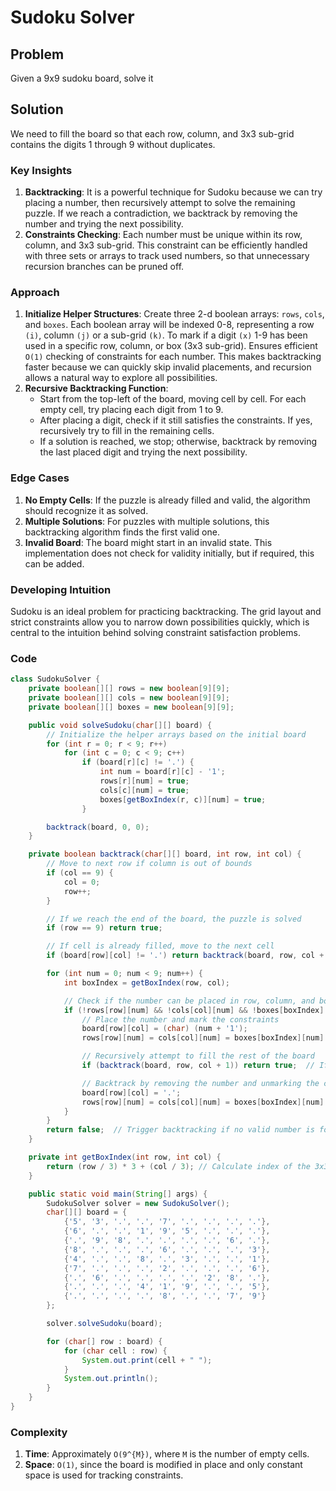 # Sudoku Solver
## Problem
Given a 9x9 sudoku board, solve it

## Solution
We need to fill the board so that each row, column, and 3x3 sub-grid contains the digits 1 through 9 without duplicates.

### Key Insights
1. **Backtracking**: It is a powerful technique for Sudoku because we can try placing a number, then recursively attempt to solve the remaining puzzle. If we reach a contradiction, we backtrack by removing the number and trying the next possibility.
2. **Constraints Checking**: Each number must be unique within its row, column, and 3x3 sub-grid. This constraint can be efficiently handled with three sets or arrays to track used numbers, so that unnecessary recursion branches can be pruned off.

### Approach
1. **Initialize Helper Structures**: Create three 2-d boolean arrays: `rows`, `cols`, and `boxes`. Each boolean array will be indexed 0-8, representing a row `(i)`, column `(j)` or a sub-grid `(k)`. To mark if a digit `(x)` 1-9 has been used in a specific row, column, or box (3x3 sub-grid). Ensures efficient `O(1)` checking of constraints for each number. This makes backtracking faster because we can quickly skip invalid placements, and recursion allows a natural way to explore all possibilities.
2. **Recursive Backtracking Function**:
    - Start from the top-left of the board, moving cell by cell. For each empty cell, try placing each digit from 1 to 9.
    - After placing a digit, check if it still satisfies the constraints. If yes, recursively try to fill in the remaining cells.
    - If a solution is reached, we stop; otherwise, backtrack by removing the last placed digit and trying the next possibility.

### Edge Cases
1. **No Empty Cells**: If the puzzle is already filled and valid, the algorithm should recognize it as solved.
2. **Multiple Solutions**: For puzzles with multiple solutions, this backtracking algorithm finds the first valid one.
3. **Invalid Board**: The board might start in an invalid state. This implementation does not check for validity initially, but if required, this can be added.

### Developing Intuition
Sudoku is an ideal problem for practicing backtracking. The grid layout and strict constraints allow you to narrow down possibilities quickly, which is central to the intuition behind solving constraint satisfaction problems.

### Code
```java
class SudokuSolver {
    private boolean[][] rows = new boolean[9][9];
    private boolean[][] cols = new boolean[9][9];
    private boolean[][] boxes = new boolean[9][9];

    public void solveSudoku(char[][] board) {
        // Initialize the helper arrays based on the initial board
        for (int r = 0; r < 9; r++) 
            for (int c = 0; c < 9; c++) 
                if (board[r][c] != '.') {
                    int num = board[r][c] - '1';
                    rows[r][num] = true;
                    cols[c][num] = true;
                    boxes[getBoxIndex(r, c)][num] = true;
                }

        backtrack(board, 0, 0);
    }

    private boolean backtrack(char[][] board, int row, int col) {
        // Move to next row if column is out of bounds
        if (col == 9) {
            col = 0;
            row++;
        }

        // If we reach the end of the board, the puzzle is solved
        if (row == 9) return true;

        // If cell is already filled, move to the next cell
        if (board[row][col] != '.') return backtrack(board, row, col + 1);

        for (int num = 0; num < 9; num++) {
            int boxIndex = getBoxIndex(row, col);

            // Check if the number can be placed in row, column, and box
            if (!rows[row][num] && !cols[col][num] && !boxes[boxIndex][num]) {
                // Place the number and mark the constraints
                board[row][col] = (char) (num + '1');
                rows[row][num] = cols[col][num] = boxes[boxIndex][num] = true;

                // Recursively attempt to fill the rest of the board
                if (backtrack(board, row, col + 1)) return true;  // If successful, stop and return true

                // Backtrack by removing the number and unmarking the constraints
                board[row][col] = '.';
                rows[row][num] = cols[col][num] = boxes[boxIndex][num] = false;
            }
        }
        return false;  // Trigger backtracking if no valid number is found
    }

    private int getBoxIndex(int row, int col) {
        return (row / 3) * 3 + (col / 3); // Calculate index of the 3x3 sub-box
    }

    public static void main(String[] args) {
        SudokuSolver solver = new SudokuSolver();
        char[][] board = {
            {'5', '3', '.', '.', '7', '.', '.', '.', '.'},
            {'6', '.', '.', '1', '9', '5', '.', '.', '.'},
            {'.', '9', '8', '.', '.', '.', '.', '6', '.'},
            {'8', '.', '.', '.', '6', '.', '.', '.', '3'},
            {'4', '.', '.', '8', '.', '3', '.', '.', '1'},
            {'7', '.', '.', '.', '2', '.', '.', '.', '6'},
            {'.', '6', '.', '.', '.', '.', '2', '8', '.'},
            {'.', '.', '.', '4', '1', '9', '.', '.', '5'},
            {'.', '.', '.', '.', '8', '.', '.', '7', '9'}
        };

        solver.solveSudoku(board);

        for (char[] row : board) {
            for (char cell : row) {
                System.out.print(cell + " ");
            }
            System.out.println();
        }
    }
}
```

### Complexity
1. **Time**: Approximately `O(9^{M})`, where `M` is the number of empty cells.
2. **Space**: `O(1)`, since the board is modified in place and only constant space is used for tracking constraints.
